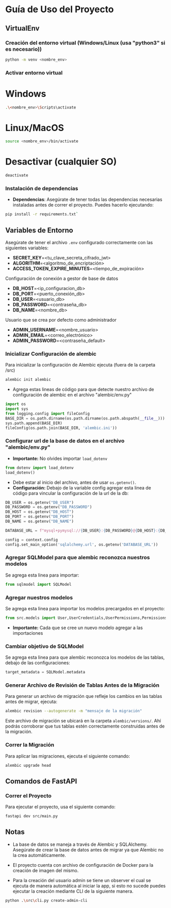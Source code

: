 # Guía de Uso del Proyecto

## VirtualEnv
### Creación del entorno virtual (Windows/Linux (usa "python3" si es necesario))
```bash
python -m venv <nombre_env>
```

### Activar entorno virtual
# Windows
```bash
.\<nombre_env>\Scripts\activate
```

# Linux/MacOS
```bash
source <nombre_env>/bin/activate
```

# Desactivar (cualquier SO)
```bash
deactivate
```

### Instalación de dependencias
- **Dependencias**: Asegúrate de tener todas las dependencias necesarias instaladas antes de correr el proyecto. Puedes hacerlo ejecutando:
```bash
pip install -r requirements.txt`
```

## Variables de Entorno
Asegúrate de tener el archivo `.env` configurado correctamente con las siguientes variables:

- **SECRET_KEY**=<tu_clave_secreta_cifrado_jwt>
- **ALGORITHM**=<algoritmo_de_encriptación>
- **ACCESS_TOKEN_EXPIRE_MINUTES**=<tiempo_de_expiración>

Configuración de conexión a gestor de base de datos
- **DB_HOST**=<ip_configuracion_db>
- **DB_PORT**=<puerto_conexión_db>
- **DB_USER**=<usuario_db>
- **DB_PASSWORD**=<contraseña_db>
- **DB_NAME**=<nombre_db>

Usuario que se crea por defecto como administrador
- **ADMIN_USERNAME**=<nombre_usuario>
- **ADMIN_EMAIL**=<correo_electrónico>
- **ADMIN_PASSWORD**=<contraseña_default>

### Inicializar Configuración de alembic
Para inicializar la configuración de Alembic ejecuta (fuera de la carpeta /src)
```bash
alembic init alembic
```

- Agrega estas lineas de código para que detecte nuestro archivo de configuración de alembic en el archivo "alembic/env.py"

```Python
import os
import sys
from logging.config import fileConfig
BASE_DIR = os.path.dirname(os.path.dirname(os.path.abspath(__file__)))
sys.path.append(BASE_DIR)
fileConfig(os.path.join(BASE_DIR, 'alembic.ini'))
```

### Configurar url de la base de datos en el archivo "alembic/env.py"
- **Importante:** No olvides importar `load_dotenv`
```Python
from dotenv import load_dotenv
load_dotenv()
```
- Debe estar al inicio del archivo, antes de usar `os.getenv()`.
-  **Configuración:** Debajo de la variable config agregar esta linea de código para vincular la configuración de la url de la db: 
```Python
DB_USER = os.getenv("DB_USER")
DB_PASSWORD = os.getenv("DB_PASSWORD")
DB_HOST = os.getenv("DB_HOST")
DB_PORT = os.getenv("DB_PORT")
DB_NAME = os.getenv("DB_NAME")

DATABASE_URL = f"mysql+pymysql://{DB_USER}:{DB_PASSWORD}@{DB_HOST}:{DB_PORT}/{DB_NAME}"

config = context.config
config.set_main_option('sqlalchemy.url', os.getenv('DATABASE_URL'))
```

### Agregar SQLModel para que alembic reconozca nuestros modelos
Se agrega esta linea para importar:
```Python
from sqlmodel import SQLModel
```

### Agregar nuestros modelos
Se agrega esta linea para importar los modelos precargados en el proyecto: 
```Python
from src.models import User,UserCredentials,UserPermissions,Permissions
```
- **Importante:** Cada que se cree un nuevo modelo agregar a las importaciones

### Cambiar objetivo de SQLModel
Se agrega esta linea para que alembic reconozca los modelos de las tablas, debajo de las configuraciones:
```Python
target_metadata = SQLModel.metadata
```

### Generar Archivo de Revisión de Tablas Antes de la Migración
Para generar un archivo de migración que refleje los cambios en las tablas antes de migrar, ejecuta:
```bash
alembic revision --autogenerate -m "mensaje de la migración"
```
Este archivo de migración se ubicará en la carpeta `alembic/versions/`.
Ahí podrás corroborar que tus tablas estén correctamente construidas antes de la migración.

### Correr la Migración
Para aplicar las migraciones, ejecuta el siguiente comando:
```bash
alembic upgrade head
```

## Comandos de FastAPI
### Correr el Proyecto
Para ejecutar el proyecto, usa el siguiente comando:
```bash
fastapi dev src/main.py
```

## Notas
- La base de datos se maneja a través de Alembic y SQLAlchemy. Asegúrate de crear la base de datos antes de migrar ya que Alembic no la crea automáticamente.

- El proyecto cuenta con archivo de configuración de Docker para la creación de imagen del mismo.

- Para la creación del usuario admin se tiene un observer el cual se ejecuta de manera automática al iniciar la app, si esto no sucede puedes ejecutar la creación mediante CLI de la siguiente manera.
```bash
python .\src\cli.py create-admin-cli
```
